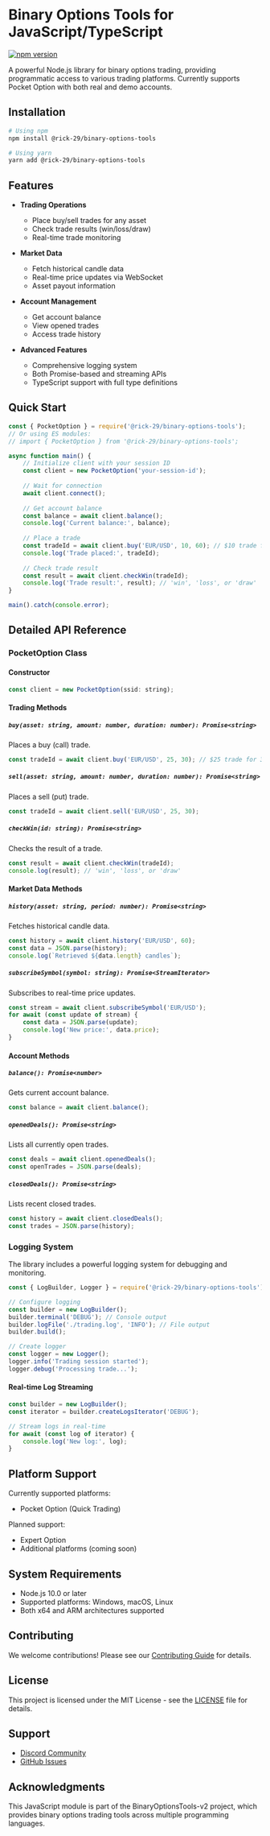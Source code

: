 # Binary Options Tools for JavaScript/TypeScript
[![npm version](https://badge.fury.io/js/@rick-29%2Fbinary-options-tools.svg)](https://badge.fury.io/js/@rick-29%2Fbinary-options-tools)

A powerful Node.js library for binary options trading, providing programmatic access to various trading platforms. Currently supports Pocket Option with both real and demo accounts.

## Installation

```bash
# Using npm
npm install @rick-29/binary-options-tools

# Using yarn
yarn add @rick-29/binary-options-tools
```

## Features

- **Trading Operations**
  - Place buy/sell trades for any asset
  - Check trade results (win/loss/draw)
  - Real-time trade monitoring
  
- **Market Data**
  - Fetch historical candle data
  - Real-time price updates via WebSocket
  - Asset payout information
  
- **Account Management**
  - Get account balance
  - View opened trades
  - Access trade history
  
- **Advanced Features**
  - Comprehensive logging system
  - Both Promise-based and streaming APIs
  - TypeScript support with full type definitions

## Quick Start

```javascript
const { PocketOption } = require('@rick-29/binary-options-tools');
// Or using ES modules:
// import { PocketOption } from '@rick-29/binary-options-tools';

async function main() {
    // Initialize client with your session ID
    const client = new PocketOption('your-session-id');
    
    // Wait for connection
    await client.connect();
    
    // Get account balance
    const balance = await client.balance();
    console.log('Current balance:', balance);
    
    // Place a trade
    const tradeId = await client.buy('EUR/USD', 10, 60); // $10 trade for 1 minute
    console.log('Trade placed:', tradeId);
    
    // Check trade result
    const result = await client.checkWin(tradeId);
    console.log('Trade result:', result); // 'win', 'loss', or 'draw'
}

main().catch(console.error);
```

## Detailed API Reference

### PocketOption Class

#### Constructor
```javascript
const client = new PocketOption(ssid: string);
```

#### Trading Methods

##### `buy(asset: string, amount: number, duration: number): Promise<string>`
Places a buy (call) trade.
```javascript
const tradeId = await client.buy('EUR/USD', 25, 30); // $25 trade for 30 seconds
```

##### `sell(asset: string, amount: number, duration: number): Promise<string>`
Places a sell (put) trade.
```javascript
const tradeId = await client.sell('EUR/USD', 25, 30);
```

##### `checkWin(id: string): Promise<string>`
Checks the result of a trade.
```javascript
const result = await client.checkWin(tradeId);
console.log(result); // 'win', 'loss', or 'draw'
```

#### Market Data Methods

##### `history(asset: string, period: number): Promise<string>`
Fetches historical candle data.
```javascript
const history = await client.history('EUR/USD', 60);
const data = JSON.parse(history);
console.log(`Retrieved ${data.length} candles`);
```

##### `subscribeSymbol(symbol: string): Promise<StreamIterator>`
Subscribes to real-time price updates.
```javascript
const stream = await client.subscribeSymbol('EUR/USD');
for await (const update of stream) {
    const data = JSON.parse(update);
    console.log('New price:', data.price);
}
```

#### Account Methods

##### `balance(): Promise<number>`
Gets current account balance.
```javascript
const balance = await client.balance();
```

##### `openedDeals(): Promise<string>`
Lists all currently open trades.
```javascript
const deals = await client.openedDeals();
const openTrades = JSON.parse(deals);
```

##### `closedDeals(): Promise<string>`
Lists recent closed trades.
```javascript
const history = await client.closedDeals();
const trades = JSON.parse(history);
```

### Logging System

The library includes a powerful logging system for debugging and monitoring.

```javascript
const { LogBuilder, Logger } = require('@rick-29/binary-options-tools');

// Configure logging
const builder = new LogBuilder();
builder.terminal('DEBUG'); // Console output
builder.logFile('./trading.log', 'INFO'); // File output
builder.build();

// Create logger
const logger = new Logger();
logger.info('Trading session started');
logger.debug('Processing trade...');
```

#### Real-time Log Streaming

```javascript
const builder = new LogBuilder();
const iterator = builder.createLogsIterator('DEBUG');

// Stream logs in real-time
for await (const log of iterator) {
    console.log('New log:', log);
}
```

## Platform Support

Currently supported platforms:
- Pocket Option (Quick Trading)

Planned support:
- Expert Option
- Additional platforms (coming soon)

## System Requirements

- Node.js 10.0 or later
- Supported platforms: Windows, macOS, Linux
- Both x64 and ARM architectures supported

## Contributing

We welcome contributions! Please see our [Contributing Guide](CONTRIBUTING.md) for details.

## License

This project is licensed under the MIT License - see the [LICENSE](LICENSE) file for details.

## Support

- [Discord Community](https://discord.gg/p7YyFqSmAz)
- [GitHub Issues](https://github.com/ChipaDevTeam/BinaryOptionsTools-v2/issues)

## Acknowledgments

This JavaScript module is part of the BinaryOptionsTools-v2 project, which provides binary options trading tools across multiple programming languages.